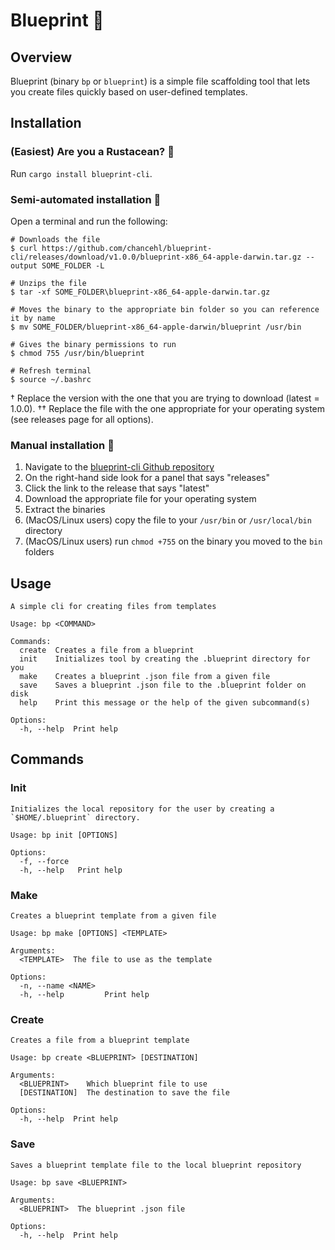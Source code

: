 # Blueprint 📃

## Overview

Blueprint (binary `bp` or `blueprint`) is a simple file scaffolding tool that lets you create files quickly based on user-defined templates.

## Installation

### (Easiest) Are you a Rustacean? 🦀

Run `cargo install blueprint-cli`.

### Semi-automated installation 🚙

Open a terminal and run the following:

```
# Downloads the file
$ curl https://github.com/chancehl/blueprint-cli/releases/download/v1.0.0/blueprint-x86_64-apple-darwin.tar.gz --output SOME_FOLDER -L

# Unzips the file
$ tar -xf SOME_FOLDER\blueprint-x86_64-apple-darwin.tar.gz

# Moves the binary to the appropriate bin folder so you can reference it by name
$ mv SOME_FOLDER/blueprint-x86_64-apple-darwin/blueprint /usr/bin

# Gives the binary permissions to run
$ chmod 755 /usr/bin/blueprint

# Refresh terminal
$ source ~/.bashrc
```

† Replace the version with the one that you are trying to download (latest = 1.0.0).
†† Replace the file with the one appropriate for your operating system (see releases page for all options).

### Manual installation 🔨

1. Navigate to the [blueprint-cli Github repository](https://github.com/chancehl/blueprint-cli)
2. On the right-hand side look for a panel that says "releases"
3. Click the link to the release that says "latest"
4. Download the appropriate file for your operating system
5. Extract the binaries
6. (MacOS/Linux users) copy the file to your `/usr/bin` or `/usr/local/bin` directory
7. (MacOS/Linux users) run `chmod +755` on the binary you moved to the `bin` folders

## Usage

```
A simple cli for creating files from templates

Usage: bp <COMMAND>

Commands:
  create  Creates a file from a blueprint
  init    Initializes tool by creating the .blueprint directory for you
  make    Creates a blueprint .json file from a given file
  save    Saves a blueprint .json file to the .blueprint folder on disk
  help    Print this message or the help of the given subcommand(s)

Options:
  -h, --help  Print help
```

## Commands

### Init

```
Initializes the local repository for the user by creating a `$HOME/.blueprint` directory.

Usage: bp init [OPTIONS]

Options:
  -f, --force
  -h, --help   Print help
```

### Make

```
Creates a blueprint template from a given file

Usage: bp make [OPTIONS] <TEMPLATE>

Arguments:
  <TEMPLATE>  The file to use as the template

Options:
  -n, --name <NAME>
  -h, --help         Print help
```

### Create

```
Creates a file from a blueprint template

Usage: bp create <BLUEPRINT> [DESTINATION]

Arguments:
  <BLUEPRINT>    Which blueprint file to use
  [DESTINATION]  The destination to save the file

Options:
  -h, --help  Print help
```

### Save

```
Saves a blueprint template file to the local blueprint repository

Usage: bp save <BLUEPRINT>

Arguments:
  <BLUEPRINT>  The blueprint .json file

Options:
  -h, --help  Print help
```
